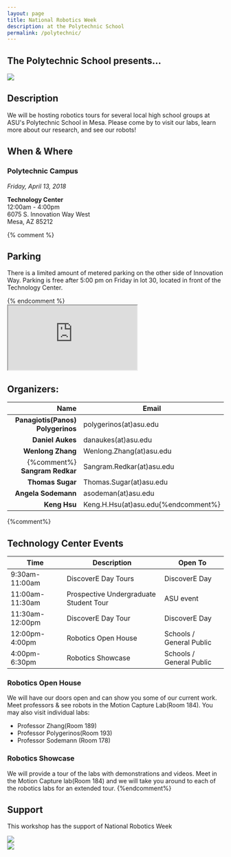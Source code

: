 ```yaml
---
layout: page
title: National Robotics Week
description: at the Polytechnic School
permalink: /polytechnic/
---
```

## The Polytechnic School presents...
<img class="img-responsive center-block" src="{{site.base_path}}/assets/images/nrw.png">


## Description
We will be hosting robotics tours for several local high school groups at ASU's Polytechnic School in Mesa.  Please come by to visit our labs, learn more about our research, and see our robots!

<h2>When & Where</h2>
<div class="row">
<div class="col-md-4">
<h3>Polytechnic Campus</h3>
<p><em>Friday, April 13, 2018 </em> </p>
<p><strong>Technology Center</strong><br>
12:00am - 4:00pm<br>
6075 S. Innovation Way West<br>
Mesa, AZ 85212</p>

{% comment %}
<h2> Parking</h2>
<p>There is a limited amount of metered parking on the other side of Innovation Way.  Parking is free after 5:00 pm on Friday in lot 30, located in front of the Technology Center.</p>
{% endcomment %}

</div>
  <div class="col-md-8">
    <div class="embed-responsive embed-responsive-16by9">
      <iframe src="https://www.google.com/maps/embed?pb=!1m14!1m8!1m3!1d6669.04011062993!2d-111.680162!3d33.305217!3m2!1i1024!2i768!4f13.1!3m3!1m2!1s0x872bad9d1b447433%3A0x88bf5cceffea96fb!2sTechnology+Center%2C+6075%2C+Mesa%2C+AZ+85212!5e0!3m2!1sen!2sus!4v1452786769930" allowfullscreen></iframe>
    </div>
  </div>
</div>

## Organizers:

Name                              | Email
--------------------------------: | -------------------------
**Panagiotis(Panos) Polygerinos** | polygerinos(at)asu.edu
                 **Daniel Aukes** | danaukes(at)asu.edu
                **Wenlong Zhang** | Wenlong.Zhang(at)asu.edu
{%comment%}               **Sangram Redkar** | Sangram.Redkar(at)asu.edu
                 **Thomas Sugar** | Thomas.Sugar(at)asu.edu
              **Angela Sodemann** | asodeman(at)asu.edu
                      **Keng Hsu**| Keng.H.Hsu(at)asu.edu{%endcomment%}
{%comment%}
## Technology Center Events

| Time | Description | Open To
|-|-|-|
| 9:30am-11:00am | DiscoverE Day Tours | DiscoverE Day
| 11:00am-11:30am |  Prospective Undergraduate Student Tour | ASU event
| 11:30am-12:00pm |  DiscoverE Day Tour | DiscoverE Day
| 12:00pm-4:00pm |  Robotics Open House | Schools / General Public
| 4:00pm-6:30pm | Robotics Showcase  | Schools / General Public

### Robotics Open House

We will have our doors open and can show you some of our current work.  Meet professors & see robots in the Motion Capture Lab(Room 184).  You may also visit individual labs:

* Professor Zhang(Room 189)
* Professor Polygerinos(Room 193)
* Professor Sodemann (Room 178)

### Robotics Showcase

We will provide a tour of the labs with demonstrations and videos.  Meet in the Motion Capture lab(Room 184) and we will take you around to each of the robotics labs for an extended tour.
{%endcomment%}


## Support
This workshop has the support of National Robotics Week
<div class="row">
  <div class="col-md-5">
    <a href="https://engineering.asu.edu/">
      <img class="img-responsive" src="{{site.base_path}}/assets/images/fulton_logo.png">
    </a>
  </div>
  <div class="col-md-2">
  </div>
  <div class="col-md-5">
    <a href="http://www.nationalroboticsweek.org/Events?s=AZ">
      <img class="img-responsive" src="{{site.base_path}}/assets/images/nrw.png">
    </a>
  </div>
</div>
